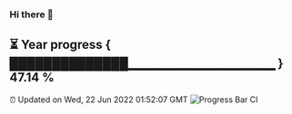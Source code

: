### Hi there 👋
⏳ Year progress { ██████████████▁▁▁▁▁▁▁▁▁▁▁▁▁▁▁▁ } 47.14 %
---
⏰ Updated on Wed, 22 Jun 2022 01:52:07 GMT
![Progress Bar CI](https://github.com/liununu/liununu/workflows/Progress%20Bar%20CI/badge.svg)

